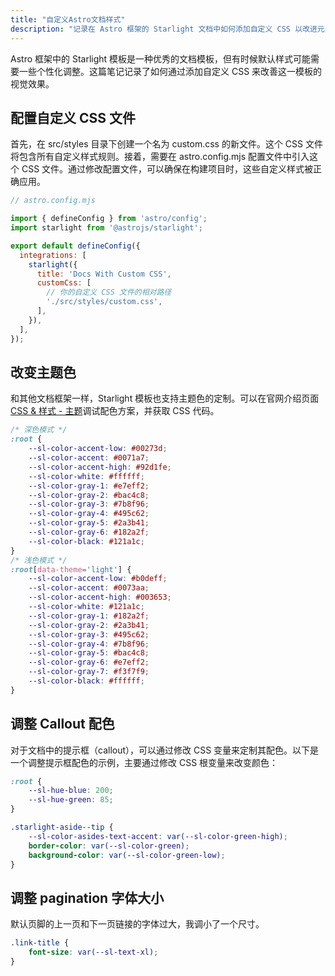```yaml
---
title: "自定义Astro文档样式"
description: "记录在 Astro 框架的 Starlight 文档中如何添加自定义 CSS 以改进元素的美观性。"
---
```


Astro 框架中的 Starlight 模板是一种优秀的文档模板，但有时候默认样式可能需要一些个性化调整。这篇笔记记录了如何通过添加自定义 CSS 来改善这一模板的视觉效果。

## 配置自定义 CSS 文件

首先，在 src/styles 目录下创建一个名为 custom.css 的新文件。这个 CSS 文件将包含所有自定义样式规则。接着，需要在 astro.config.mjs 配置文件中引入这个 CSS 文件。通过修改配置文件，可以确保在构建项目时，这些自定义样式被正确应用。

```js
// astro.config.mjs

import { defineConfig } from 'astro/config';
import starlight from '@astrojs/starlight';

export default defineConfig({
  integrations: [
    starlight({
      title: 'Docs With Custom CSS',
      customCss: [
        // 你的自定义 CSS 文件的相对路径
        './src/styles/custom.css',
      ],
    }),
  ],
});
```

## 改变主题色

和其他文档框架一样，Starlight 模板也支持主题色的定制。可以在官网介绍页面[CSS & 样式 - 主题](https://starlight.astro.build/zh-cn/guides/css-and-tailwind/#%E4%B8%BB%E9%A2%98)调试配色方案，并获取 CSS 代码。

```css
/* 深色模式 */
:root {
    --sl-color-accent-low: #00273d;
    --sl-color-accent: #0071a7;
    --sl-color-accent-high: #92d1fe;
    --sl-color-white: #ffffff;
    --sl-color-gray-1: #e7eff2;
    --sl-color-gray-2: #bac4c8;
    --sl-color-gray-3: #7b8f96;
    --sl-color-gray-4: #495c62;
    --sl-color-gray-5: #2a3b41;
    --sl-color-gray-6: #182a2f;
    --sl-color-black: #121a1c;
}
/* 浅色模式 */
:root[data-theme='light'] {
    --sl-color-accent-low: #b0deff;
    --sl-color-accent: #0073aa;
    --sl-color-accent-high: #003653;
    --sl-color-white: #121a1c;
    --sl-color-gray-1: #182a2f;
    --sl-color-gray-2: #2a3b41;
    --sl-color-gray-3: #495c62;
    --sl-color-gray-4: #7b8f96;
    --sl-color-gray-5: #bac4c8;
    --sl-color-gray-6: #e7eff2;
    --sl-color-gray-7: #f3f7f9;
    --sl-color-black: #ffffff;
}
```

## 调整 Callout 配色

对于文档中的提示框（callout），可以通过修改 CSS 变量来定制其配色。以下是一个调整提示框配色的示例，主要通过修改 CSS 根变量来改变颜色：

```css
:root {
    --sl-hue-blue: 200;
    --sl-hue-green: 85;
}

.starlight-aside--tip {
    --sl-color-asides-text-accent: var(--sl-color-green-high);
    border-color: var(--sl-color-green);
    background-color: var(--sl-color-green-low);
}
```

## 调整 pagination 字体大小

默认页脚的上一页和下一页链接的字体过大，我调小了一个尺寸。

```css
.link-title {
    font-size: var(--sl-text-xl);
}
```